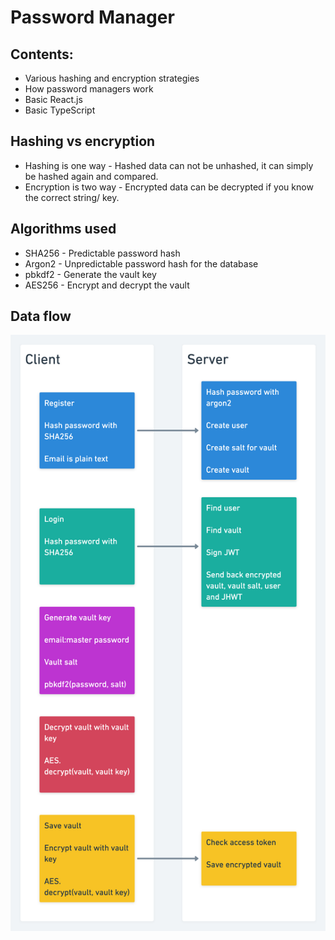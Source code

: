 # Password Manager

## Contents:
- Various hashing and encryption strategies
- How password managers work
- Basic React.js
- Basic TypeScript

## Hashing vs encryption
- Hashing is one way - Hashed data can not be unhashed, it can simply be hashed again and compared.
- Encryption is two way - Encrypted data can be decrypted if you know the correct string/ key.

## Algorithms used
- SHA256 - Predictable password hash
- Argon2 - Unpredictable password hash for the database
- pbkdf2 - Generate the vault key
- AES256 - Encrypt and decrypt the vault

## Data flow
![Data flow](diagram.png)